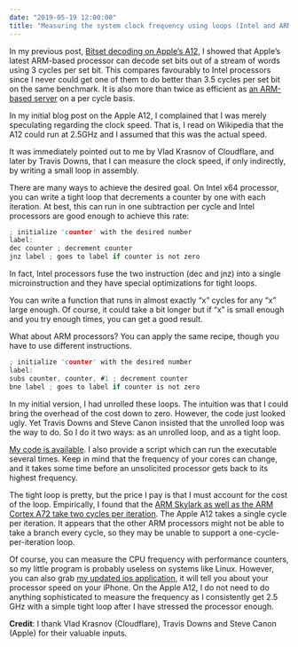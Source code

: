 ```yaml
---
date: "2019-05-19 12:00:00"
title: "Measuring the system clock frequency using loops (Intel and ARM)"
---
```




In my previous post, [Bitset decoding on Apple’s A12](/lemire/blog/2019/05/15/bitset-decoding-on-apples-a12/), I showed that Apple&rsquo;s latest ARM-based processor can decode set bits out of a stream of words using 3 cycles per set bit. This compares favourably to Intel processors since I never could get one of them to do better than 3.5 cycles per set bit on the same benchmark. It is also more than twice as efficient as [an ARM-based server](https://github.com/lemire/Code-used-on-Daniel-Lemire-s-blog/blob/master/2019/05/03/RESULTS_AARCH64_AMPERE.md) on a per cycle basis.

In my initial blog post on the Apple A12, I complained that I was merely speculating regarding the clock speed. That is, I read on Wikipedia that the A12 could run at 2.5GHz and I assumed that this was the actual speed.

It was immediately pointed out to me by Vlad Krasnov of Cloudflare, and later by Travis Downs, that I can measure the clock speed, if only indirectly, by writing a small loop in assembly.

There are many ways to achieve the desired goal. On Intel x64 processor, you can write a tight loop that decrements a counter by one with each iteration. At best, this can run in one subtraction per cycle and Intel processors are good enough to achieve this rate:
```C
; initialize 'counter' with the desired number
label:
dec counter ; decrement counter
jnz label ; goes to label if counter is not zero
```


In fact, Intel processors fuse the two instruction (dec and jnz) into a single microinstruction and they have special optimizations for tight loops.

You can write a function that runs in almost exactly &ldquo;x&rdquo; cycles for any &ldquo;x&rdquo; large enough. Of course, it could take a bit longer but if &ldquo;x&rdquo; is small enough and you try enough times, you can get a good result.

What about ARM processors? You can apply the same recipe, though you have to use different instructions.
```C
; initialize 'counter' with the desired number
label:
subs counter, counter, #1 ; decrement counter
bne label ; goes to label if counter is not zero
```


In my initial version, I had unrolled these loops. The intuition was that I could bring the overhead of the cost down to zero. However, the code just looked ugly. Yet Travis Downs and Steve Canon insisted that the unrolled loop was the way to do. So I do it two ways: as an unrolled loop, and as a tight loop.

[My code is available](https://github.com/lemire/Code-used-on-Daniel-Lemire-s-blog/tree/master/2019/05/18). I also provide a script which can run the executable several times. Keep in mind that the frequency of your cores can change, and it takes some time before an unsolicited processor gets back to its highest frequency.

The tight loop is pretty, but the price I pay is that I must account for the cost of the loop. Empirically, I found that the [ARM Skylark as well as the ARM Cortex A72 take two cycles per iteration](/lemire/blog/2019/05/14/setting-up-a-rockpro64-powerful-single-card-computer/). The Apple A12 takes a single cycle per iteration. It appears that the other ARM processors might not be able to take a branch every cycle, so they may be unable to support a one-cycle-per-iteration loop.

Of course, you can measure the CPU frequency with performance counters, so my little program is probably useless on systems like Linux. However, you can also grab [my updated ios application](https://github.com/lemire/iosbitmapdecoding), it will tell you about your processor speed on your iPhone. On the Apple A12, I do not need to do anything sophisticated to measure the frequency as I consistently get 2.5 GHz with a simple tight loop after I have stressed the processor enough.

__Credit__: I thank Vlad Krasnov (Cloudflare), Travis Downs and Steve Canon (Apple) for their valuable inputs.

